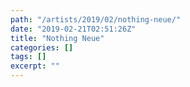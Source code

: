 ```yaml
---
path: "/artists/2019/02/nothing-neue/"
date: "2019-02-21T02:51:26Z"
title: "Nothing Neue"
categories: []
tags: []
excerpt: ""
---
```


